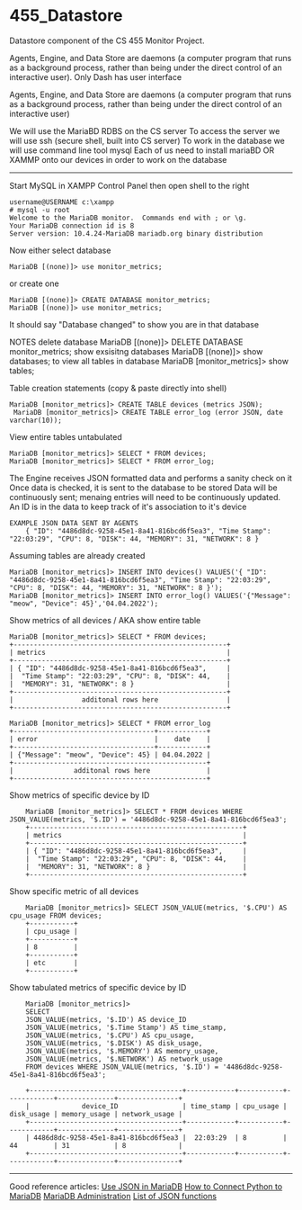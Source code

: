 # 455_Datastore
Datastore component of the CS 455 Monitor Project.

Agents, Engine, and Data Store are daemons (a computer program that runs as a background process, rather than being under the direct control of an interactive user).
Only Dash has user interface

Agents, Engine, and Data Store are daemons (a computer program that runs as a background process, rather than being under the direct control of an interactive user)

We will use the MariaBD RDBS on the CS server 
  To access the server we will use ssh (secure shell, built into CS server)
  To work in the database we will use command line tool mysql
Each of us need to install mariaBD OR XAMMP onto our devices in order to work on the database

----------------------------------------------------------------------------------------------------
Start MySQL in XAMPP Control Panel then open shell to the right
```
username@USERNAME c:\xampp
# mysql -u root
Welcome to the MariaDB monitor.  Commands end with ; or \g.
Your MariaDB connection id is 8
Server version: 10.4.24-MariaDB mariadb.org binary distribution
```
Now either select database 
```
MariaDB [(none)]> use monitor_metrics;
```
or create one	
```
MariaDB [(none)]> CREATE DATABASE monitor_metrics; 
MariaDB [(none)]> use monitor_metrics;
 ```
	
It should say "Database changed" to show you are in that database

NOTES
	delete database
		MariaDB [(none)]> DELETE DATABASE monitor_metrics;
	show exsisitng databases 
		MariaDB [(none)]> show databases;
	to view all tables in database
		MariaDB [monitor_metrics]> show tables;


Table creation statements (copy & paste directly into shell)
```
MariaDB [monitor_metrics]> CREATE TABLE devices (metrics JSON);
 MariaDB [monitor_metrics]> CREATE TABLE error_log (error JSON, date varchar(10));
```
View entire tables untabulated	
```
MariaDB [monitor_metrics]> SELECT * FROM devices;
MariaDB [monitor_metrics]> SELECT * FROM error_log;
```
	
The Engine receives JSON formatted data and performs a sanity check on it
Once data is checked, it is sent to the database to be stored
Data will be continuously sent; menaing entries will need to be continuously updated.
An ID is in the data to keep track of it's association to it's device

```
EXAMPLE JSON DATA SENT BY AGENTS
	{ "ID": "4486d8dc-9258-45e1-8a41-816bcd6f5ea3", "Time Stamp": "22:03:29", "CPU": 8, "DISK": 44, "MEMORY": 31, "NETWORK": 8 }
```

Assuming tables are already created
```
MariaDB [monitor_metrics]> INSERT INTO devices() VALUES('{ "ID": "4486d8dc-9258-45e1-8a41-816bcd6f5ea3", "Time Stamp": "22:03:29", "CPU": 8, "DISK": 44, "MEMORY": 31, "NETWORK": 8 }');	
MariaDB [monitor_metrics]> INSERT INTO error_log() VALUES('{"Message": "meow", "Device": 45}','04.04.2022');
```
	
Show metrics of all devices / AKA show entire table
```
MariaDB [monitor_metrics]> SELECT * FROM devices;
+-----------------------------------------------------+
| metrics                                             |
+-----------------------------------------------------+
| { "ID": "4486d8dc-9258-45e1-8a41-816bcd6f5ea3",     |
|  "Time Stamp": "22:03:29", "CPU": 8, "DISK": 44,    |
|  "MEMORY": 31, "NETWORK": 8 }                       |
+-----------------------------------------------------+
|                 additonal rows here                 |
+-----------------------------------------------------+

MariaDB [monitor_metrics]> SELECT * FROM error_log
+-----------------------------------+------------+
| error                             |    date    |
+-----------------------------------+------------+
| {"Message": "meow", "Device": 45} | 04.04.2022 | 
+------------------------------------------------+
|               additonal rows here              |
+------------------------------------------------+
```

Show metrics of specific device by ID
```
	MariaDB [monitor_metrics]> SELECT * FROM devices WHERE JSON_VALUE(metrics, '$.ID') = '4486d8dc-9258-45e1-8a41-816bcd6f5ea3';
	+-----------------------------------------------------+
	| metrics                                             |
	+-----------------------------------------------------+
	| { "ID": "4486d8dc-9258-45e1-8a41-816bcd6f5ea3",     |
	|  "Time Stamp": "22:03:29", "CPU": 8, "DISK": 44,    |
	|  "MEMORY": 31, "NETWORK": 8 }                       |
	+-----------------------------------------------------+
 ```

Show specific metric of all devices
```
	MariaDB [monitor_metrics]> SELECT JSON_VALUE(metrics, '$.CPU') AS cpu_usage FROM devices;
	+-----------+
	| cpu_usage |
	+-----------+
	| 8         |
	+-----------+
	| etc       |
	+-----------+
  ```

Show tabulated metrics of specific device by ID
```
	MariaDB [monitor_metrics]> 
	SELECT 
	JSON_VALUE(metrics, '$.ID') AS device_ID 
	JSON_VALUE(metrics, '$.Time Stamp') AS time_stamp, 
	JSON_VALUE(metrics, '$.CPU') AS cpu_usage,
	JSON_VALUE(metrics, '$.DISK') AS disk_usage,
	JSON_VALUE(metrics, '$.MEMORY') AS memory_usage,
	JSON_VALUE(metrics, '$.NETWORK') AS network_usage 
	FROM devices WHERE JSON_VALUE(metrics, '$.ID') = '4486d8dc-9258-45e1-8a41-816bcd6f5ea3';
	
	+--------------------------------------+------------+-----------+------------+--------------+---------------+
	|             device_ID                | time_stamp | cpu_usage | disk_usage | memory_usage | network_usage |
	+--------------------------------------+------------+-----------+------------+--------------+---------------+
	| 4486d8dc-9258-45e1-8a41-816bcd6f5ea3 |  22:03:29  | 8         | 44         | 31           | 8             |
	+--------------------------------------+------------+-----------+------------+--------------+---------------+
```
----------------------------------------------------------------------------------------------------
Good reference articles:
[Use JSON in MariaDB](https://mariadb.com/resources/blog/using-json-in-mariadb/)
[How to Connect Python to MariaDB](https://mariadb.com/resources/blog/how-to-connect-python-programs-to-mariadb/)
[MariaDB Administration](https://www.tutorialspoint.com/mariadb/mariadb_administration.htm)
[List of JSON functions](https://mariadb.com/kb/en/json-functions/)
